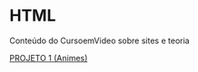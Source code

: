 # HTML
Conteúdo do CursoemVideo sobre sites e teoria


<a href="https://lucas701507.github.io/HTML/PROJETOS%20PR%C3%81TICOS/PROJETO%201/projeto1">PROJETO 1 (Animes)</a>